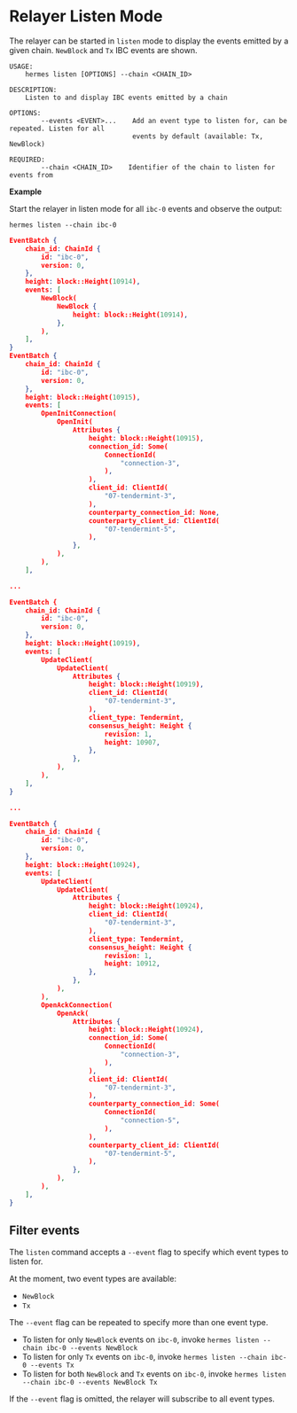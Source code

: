 # Relayer Listen Mode

The relayer can be started in `listen` mode to display the events emitted by a
given chain. `NewBlock` and `Tx` IBC events are shown.

```shell
USAGE:
    hermes listen [OPTIONS] --chain <CHAIN_ID>

DESCRIPTION:
    Listen to and display IBC events emitted by a chain

OPTIONS:
        --events <EVENT>...    Add an event type to listen for, can be repeated. Listen for all
                               events by default (available: Tx, NewBlock)

REQUIRED:
        --chain <CHAIN_ID>    Identifier of the chain to listen for events from
```

**Example**

Start the relayer in listen mode for all `ibc-0` events and observe the output:

```shell
hermes listen --chain ibc-0
```

```json
EventBatch {
    chain_id: ChainId {
        id: "ibc-0",
        version: 0,
    },
    height: block::Height(10914),
    events: [
        NewBlock(
            NewBlock {
                height: block::Height(10914),
            },
        ),
    ],
}
EventBatch {
    chain_id: ChainId {
        id: "ibc-0",
        version: 0,
    },
    height: block::Height(10915),
    events: [
        OpenInitConnection(
            OpenInit(
                Attributes {
                    height: block::Height(10915),
                    connection_id: Some(
                        ConnectionId(
                            "connection-3",
                        ),
                    ),
                    client_id: ClientId(
                        "07-tendermint-3",
                    ),
                    counterparty_connection_id: None,
                    counterparty_client_id: ClientId(
                        "07-tendermint-5",
                    ),
                },
            ),
        ),
    ],

...

EventBatch {
    chain_id: ChainId {
        id: "ibc-0",
        version: 0,
    },
    height: block::Height(10919),
    events: [
        UpdateClient(
            UpdateClient(
                Attributes {
                    height: block::Height(10919),
                    client_id: ClientId(
                        "07-tendermint-3",
                    ),
                    client_type: Tendermint,
                    consensus_height: Height {
                        revision: 1,
                        height: 10907,
                    },
                },
            ),
        ),
    ],
}

...

EventBatch {
    chain_id: ChainId {
        id: "ibc-0",
        version: 0,
    },
    height: block::Height(10924),
    events: [
        UpdateClient(
            UpdateClient(
                Attributes {
                    height: block::Height(10924),
                    client_id: ClientId(
                        "07-tendermint-3",
                    ),
                    client_type: Tendermint,
                    consensus_height: Height {
                        revision: 1,
                        height: 10912,
                    },
                },
            ),
        ),
        OpenAckConnection(
            OpenAck(
                Attributes {
                    height: block::Height(10924),
                    connection_id: Some(
                        ConnectionId(
                            "connection-3",
                        ),
                    ),
                    client_id: ClientId(
                        "07-tendermint-3",
                    ),
                    counterparty_connection_id: Some(
                        ConnectionId(
                            "connection-5",
                        ),
                    ),
                    counterparty_client_id: ClientId(
                        "07-tendermint-5",
                    ),
                },
            ),
        ),
    ],
}
```

## Filter events

The `listen` command accepts a `--event` flag to specify which event types to
listen for.

At the moment, two event types are available:

*   `NewBlock`
*   `Tx`

The `--event` flag can be repeated to specify more than one event type.

*   To listen for only `NewBlock` events on `ibc-0`, invoke
    `hermes listen --chain ibc-0 --events NewBlock`
*   To listen for only `Tx` events on `ibc-0`, invoke
    `hermes listen --chain ibc-0 --events Tx`
*   To listen for both `NewBlock` and `Tx` events on `ibc-0`, invoke
    `hermes listen --chain ibc-0 --events NewBlock Tx`

If the `--event` flag is omitted, the relayer will subscribe to all event types.
